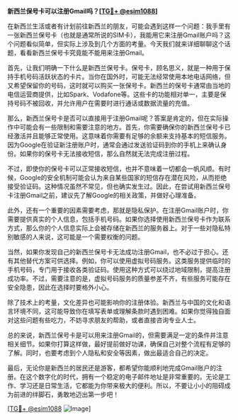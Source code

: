 **新西兰保号卡可以注册Gmail吗？[[TG💪+ @esim1088](https://t.me/s/esim1088)]**

在新西兰生活或者有计划前往新西兰的朋友，可能会遇到这样一个问题：我手里有一张新西兰保号卡（也就是通常所说的SIM卡），我能用它来注册Gmail账户吗？这个问题看似简单，但实际上涉及到几个方面的考量。今天我们就来详细聊聊这个话题，看看新西兰保号卡究竟能不能用来注册Gmail。

首先，让我们明确一下什么是新西兰保号卡。保号卡，顾名思义，就是一种用于保持手机号码活跃状态的卡片。当你在国外时，可能无法经常使用本地电话网络，但又希望保留你的号码，这时就可以购买一张保号卡。新西兰的保号卡通常由当地的电信运营商提供，比如Spark、Vodafone等。这些卡的功能相对单一，主要是保持号码不被回收，并允许用户在需要时进行通话或数据流量的充值。

那么，新西兰保号卡是否可以直接用于注册Gmail呢？答案是肯定的，但在实际操作中可能会有一些限制和需要注意的地方。首先，你需要确保你的新西兰保号卡已经激活并且能够正常使用。这意味着你需要有足够的余额来支持基本的短信服务。因为Google在验证新注册账户时，通常会通过发送验证码到你的手机上来确认身份。如果你的保号卡无法接收短信，那么自然就无法完成注册过程。

不过，即使你的保号卡可以正常接收短信，也并不意味着一切都会一帆风顺。有时候，Google的安全机制可能会认为来自某些国家的短信存在潜在风险，从而拒绝接受验证码。这种情况虽然不常见，但也确实发生过。因此，在尝试用新西兰保号卡注册Gmail之前，建议先了解Google的相关政策，并做好心理准备。

此外，还有一个重要的因素需要考虑，那就是隐私保护。在注册Gmail账户时，你需要提供真实的个人信息，包括手机号码。如果你选择使用新西兰保号卡作为联系方式，那么你的个人信息实际上会被存储在新西兰的服务器上。对于一些对隐私特别敏感的人来说，这可能是一个需要权衡的问题。

当然，如果你发现自己的新西兰保号卡无法成功注册Gmail，也不必过于担心。还有其他替代方案可供选择。例如，你可以使用虚拟号码服务。这类服务提供临时的手机号码，专门用于接收各类验证码。使用这种方式可以绕过地域限制，提高注册成功率。不过，需要注意的是，虚拟号码服务的质量参差不齐，有些服务可能存在安全隐患，因此在选择时要格外小心。

除了技术上的考量，文化差异也可能影响你的注册体验。新西兰与中国的文化和语言环境不同，这可能导致你在填写表单或理解条款时遇到困难。如果你觉得独自面对这些问题有些吃力，不妨寻求朋友的帮助，或者直接咨询专业人士。

总的来说，新西兰保号卡是可以用来注册Gmail的，但需要满足一定的条件并注意相关细节。如果你打算这样做，最好提前做好功课，确保自己对整个流程有足够的了解。同时，也要考虑到个人隐私和安全等因素，做出最适合自己的决定。

最后，无论你是新西兰的居民还是游客，都希望你能顺利地完成Gmail账户的注册。在这个数字化的时代，拥有一个稳定的电子邮件地址是非常重要的。无论是工作、学习还是日常生活，它都能为你带来极大的便利。所以，不要让小小的阻碍成为前进的绊脚石，勇敢地迈出第一步吧！

[[TG💪+ @esim1088](https://t.me/s/esim1088) ![Image](https://i.postimg.cc/4NQfJmqS/Snipaste-2025-05-13-00-14-12.png)]